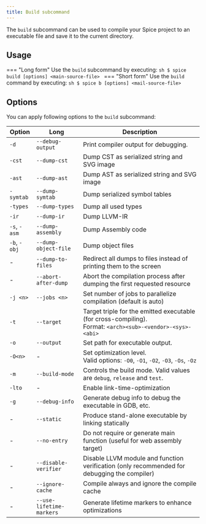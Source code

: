 ```yaml
---
title: Build subcommand
---
```


The `build` subcommand can be used to compile your Spice project to an executable file and save it to the current directory.

## Usage
=== "Long form"
    Use the `build` subcommand by executing:
    ```sh
    $ spice build [options] <main-source-file>
    ```
=== "Short form"
    Use the `build` command by executing:
    ```sh
    $ spice b [options] <mail-source-file>
    ```

## Options
You can apply following options to the `build` subcommand:

| Option       | Long                       | Description                                                                                                     |
|--------------|----------------------------|-----------------------------------------------------------------------------------------------------------------|
| `-d`         | `--debug-output`           | Print compiler output for debugging.                                                                            |
| `-cst`       | `--dump-cst`               | Dump CST as serialized string and SVG image                                                                     |
| `-ast`       | `--dump-ast`               | Dump AST as serialized string and SVG image                                                                     |
| `-symtab`    | `--dump-symtab`            | Dump serialized symbol tables                                                                                   |
| `-types`     | `--dump-types`             | Dump all used types                                                                                             |
| `-ir`        | `--dump-ir`                | Dump LLVM-IR                                                                                                    |
| `-s`, `-asm` | `--dump-assembly`          | Dump Assembly code                                                                                              |
| `-b`, `-obj` | `--dump-object-file`       | Dump object files                                                                                               |
| -            | `--dump-to-files`          | Redirect all dumps to files instead of printing them to the screen                                              |
| -            | `--abort-after-dump`       | Abort the compilation process after dumping the first requested resource                                        |
| `-j <n>`     | `--jobs <n>`               | Set number of jobs to parallelize compilation (default is auto)                                                 |
| `-t`         | `--target`                 | Target triple for the emitted executable (for cross-compiling). <br> Format: `<arch><sub>-<vendor>-<sys>-<abi>` |
| `-o`         | `--output`                 | Set path for executable output.                                                                                 |
| `-O<n>`      | -                          | Set optimization level. <br> Valid options: `-O0`, `-O1`, `-O2`, `-O3`, `-Os`, `-Oz`                            |
| `-m`         | `--build-mode`             | Controls the build mode. Valid values are `debug`, `release` and `test`.                                        |
| `-lto`       | -                          | Enable link-time-optimization                                                                                   |
| `-g`         | `--debug-info`             | Generate debug info to debug the executable in GDB, etc.                                                        |
| -            | `--static`                 | Produce stand-alone executable by linking statically                                                            |
| -            | `--no-entry`               | Do not require or generate main function (useful for web assembly target)                                       |
| -            | `--disable-verifier`       | Disable LLVM module and function verification (only recommended for debugging the compiler)                     |
| -            | `--ignore-cache`           | Compile always and ignore the compile cache                                                                     |
| -            | `--use-lifetime-markers`   | Generate lifetime markers to enhance optimizations                                                              |